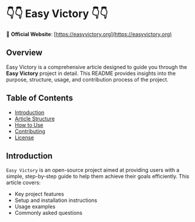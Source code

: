 # 👇👇 Easy Victory 👇👇

🔗 **Official Website**: [https://easyvictory.org](https://easyvictory.org)

## Overview

Easy Victory is a comprehensive article designed to guide you through the **Easy Victory** project in detail. This README provides insights into the purpose, structure, usage, and contribution process of the project.

## Table of Contents

* [Introduction](#introduction)
* [Article Structure](#article-structure)
* [How to Use](#how-to-use)
* [Contributing](#contributing)
* [License](#license)

## Introduction

`Easy Victory` is an open-source project aimed at providing users with a simple, step-by-step guide to help them achieve their goals efficiently. This article covers:

* Key project features
* Setup and installation instructions
* Usage examples
* Commonly asked questions
